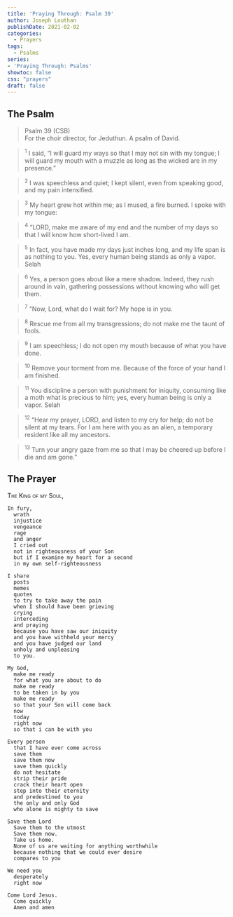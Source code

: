 ```yaml
---
title: 'Praying Through: Psalm 39'
author: Joseph Louthan
publishDate: 2021-02-02
categories:
  - Prayers
tags:
  - Psalms
series:
- 'Praying Through: Psalms'
showtoc: false
css: "prayers"
draft: false
---
```

## The Psalm

>Psalm 39 (CSB)  
><sup></sup> For the choir director, for Jeduthun. A psalm of David. 

><sup>1</sup> I said, “I will guard my ways so that I may not sin with my tongue; I will guard my mouth with a muzzle as long as the wicked are in my presence.” 

><sup>2</sup> I was speechless and quiet; I kept silent, even from speaking good, and my pain intensified. 

><sup>3</sup> My heart grew hot within me; as I mused, a fire burned. I spoke with my tongue: 

><sup>4</sup> “LORD, make me aware of my end and the number of my days so that I will know how short-lived I am. 

><sup>5</sup> In fact, you have made my days just inches long, and my life span is as nothing to you. Yes, every human being stands as only a vapor. Selah 

><sup>6</sup> Yes, a person goes about like a mere shadow. Indeed, they rush around in vain, gathering possessions without knowing who will get them. 

><sup>7</sup> “Now, Lord, what do I wait for? My hope is in you. 

><sup>8</sup> Rescue me from all my transgressions; do not make me the taunt of fools. 

><sup>9</sup> I am speechless; I do not open my mouth because of what you have done. 

><sup>10</sup> Remove your torment from me. Because of the force of your hand I am finished. 

><sup>11</sup> You discipline a person with punishment for iniquity, consuming like a moth what is precious to him; yes, every human being is only a vapor. Selah 

><sup>12</sup> “Hear my prayer, LORD, and listen to my cry for help; do not be silent at my tears. For I am here with you as an alien, a temporary resident like all my ancestors. 

><sup>13</sup> Turn your angry gaze from me so that I may be cheered up before I die and am gone.”

## The Prayer

<div style="font-variant: small-caps;">
The King of my Soul,
</div>

```text
In fury,
  wrath
  injustice
  vengeance
  rage
  and anger
  I cried out
  not in righteousness of your Son
  but if I examine my heart for a second
  in my own self-righteousness

I share
  posts
  memes
  quotes
  to try to take away the pain
  when I should have been grieving
  crying
  interceding
  and praying
  because you have saw our iniquity
  and you have withheld your mercy
  and you have judged our land
  unholy and unpleasing
  to you.

My God,
  make me ready
  for what you are about to do
  make me ready
  to be taken in by you
  make me ready
  so that your Son will come back
  now
  today
  right now
  so that i can be with you

Every person
  that I have ever come across
  save them
  save them now
  save them quickly
  do not hesitate
  strip their pride
  crack their heart open
  step into their eternity
  and predestined to you
  the only and only God
  who alone is mighty to save

Save them Lord
  Save them to the utmost
  Save them now.
  Take us home.
  None of us are waiting for anything worthwhile
  because nothing that we could ever desire
  compares to you

We need you
  desperately
  right now

Come Lord Jesus.
  Come quickly
  Amen and amen
```
